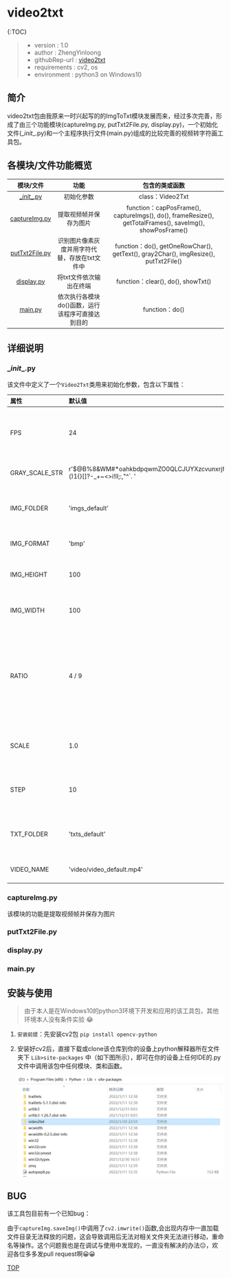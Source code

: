 # video2txt

{:TOC}

> - version : 1.0
> - author : ZhengYinloong
> - githubRep-url : [video2txt](https://github.com/zhengyinloong/video2txt)
> - requirements : cv2, os
> - environment : python3 on Windows10

## 简介

video2txt包由我原来一时兴起写的的ImgToTxt模块发展而来，经过多次完善，形成了由三个功能模块(captureImg.py, putTxt2File.py, display.py)，一个初始化文件(\__init__.py)和一个主程序执行文件(main.py)组成的比较完善的视频转字符画工具包。

## 各模块/文件功能概览

|             模块/文件             |                       功能                       |                        包含的类或函数                        |
| :-------------------------------: | :----------------------------------------------: | :----------------------------------------------------------: |
|   [\__init__.py](#__init__py)    |                    初始化参数                    |                       class：Video2Txt                       |
|  [captureImg.py](#captureImgpy)  |              提取视频帧并保存为图片              | function：capPosFrame(), captureImgs(), do(), frameResize(), getTotalFrames(), saveImg(), showPosFrame() |
| [putTxt2File.py](#putTxt2Filepy) |  识别图片像素灰度并用字符代替，存放在txt文件中   | function：do(), getOneRowChar(), getText(), gray2Char(), imgResize(), putTxt2File() |
|     [display.py](#displaypy)     |             将txt文件依次输出在终端              |              function：clear(), do(), showTxt()              |
|        [main.py](#mainpy)        | 依次执行各模块do()函数，运行该程序可直接达到目的 |                        function：do()                        |

## 详细说明

### \__init__.py

该文件中定义了一个`Video2Txt`类用来初始化参数，包含以下属性：

| 属性           | 默认值                                                       | 说明                                                         |
| :------------- | :----------------------------------------------------------- | :----------------------------------------------------------- |
| FPS            | 24                                                           | \< float ＞0 > txt文件“播放”的“帧率”                         |
| GRAY_SCALE_STR | r'$@B%8&WM#*oahkbdpqwmZO0QLCJUYXzcvunxrjft/\|()1{}[]?-_+~<>i!lI;:,"^`. ' | \< str > 灰度等级字符                                        |
| IMG_FOLDER     | 'imgs_default'                                               | \< str > img文件要存放的文件夹                               |
| IMG_FORMAT     | 'bmp'                                                        | \< str > 图片保存格式                                        |
| IMG_HEIGHT     | 100                                                          | \< int > 图片重新设置 高                                     |
| IMG_WIDTH      | 100                                                          | \< int > 图片重新设置 宽                                     |
| RATIO          | 4 / 9                                                        | \< float > 根据cmd终端字符比例（属性->字体）调整字符画（宽 / 高） |
| SCALE          | 1.0                                                          | \< float > 转字符画时对图片缩放                              |
| STEP           | 10                                                           | \< int > 跳帧，默认每十帧取一帧                              |
| TXT_FOLDER     | 'txts_default'                                               | \< str > txt文件要存放的文件夹                               |
| VIDEO_NAME     | 'video/video_default.mp4'                                    | \< str > 视频文件                                            |

### captureImg.py

该模块的功能是提取视频帧并保存为图片

###  putTxt2File.py

### display.py

### main.py

## 安装与使用

> 由于本人是在Windows10的python3环境下开发和应用的该工具包，其他环境本人没有条件实验 :joy:

1. `安装前提`：先安装cv2包 `pip install opencv-python`

2. 安装好cv2后，直接下载或clone该仓库到你的设备上python解释器所在文件夹下 `Lib>site-packages` 中（如下图所示），即可在你的设备上任何IDE的.py文件中调用该包中任何模块、类和函数。

   <img src='./README.assets/image-20220131000208929.png' alt='安装'>

## BUG

该工具包目前有一个已知bug：

由于`captureImg.saveImg()`中调用了`cv2.imwrite()`函数,会出现内存中一直加载文件目录无法释放的问题，这会导致调用后无法对相关文件夹无法进行移动，重命名等操作。这个问题我也是在调试与使用中发现的，一直没有解决的办法😑，欢迎各位多多发pull request啊😀😀

[TOP](#video2txt)

